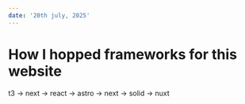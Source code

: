 ```yaml
---
date: '20th july, 2025'
---
```


# How I hopped frameworks for this website

t3 → next → react → astro → next → solid → nuxt
